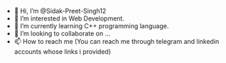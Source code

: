 - 👋 Hi, I’m @Sidak-Preet-Singh12
- 👀 I’m interested in Web Development.
- 🌱 I’m currently learning C++ programming language.
- 💞️ I’m looking to collaborate on ...
- 📫 How to reach me (You can reach me through telegram and linkedin accounts whose links i provided)

<!---
Sidak-Preet-Singh12/Sidak-Preet-Singh12 is a ✨ special ✨ repository because its `README.md` (this file) appears on your GitHub profile.
You can click the Preview link to take a look at your changes.
--->
